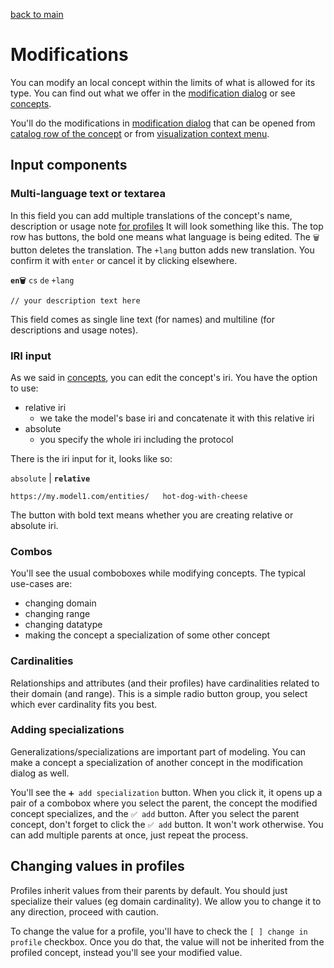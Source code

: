 [back to main](./main.md)

# Modifications

You can modify an local concept within the limits of what is allowed for its type. You can find out what we offer in the [modification dialog](./dialogs.md#modification-dialog) or see [concepts](./concepts.md#types).

You'll do the modifications in [modification dialog](./dialogs.md#modification-dialog) that can be opened from [catalog row of the concept](./concepts-catalog.md#action-buttons) or from [visualization context menu](./visualization.md#context-menus).

## Input components

### Multi-language text or textarea

In this field you can add multiple translations of the concept's name, description or usage note [for profiles](./concepts.md#class-profile)
It will look something like this. The top row has buttons, the bold one means what language is being edited. The `🗑` button deletes the translation. The `+lang` button adds new translation. You confirm it with `enter` or cancel it by clicking elsewhere.

**`en🗑`** `cs` `de` `+lang`

```
// your description text here
```

This field comes as single line text (for names) and multiline (for descriptions and usage notes).

### IRI input

As we said in [concepts](./concepts.md#types), you can edit the concept's iri. You have the option to use:

-   relative iri
    -   we take the model's base iri and concatenate it with this relative iri
-   absolute
    -   you specify the whole iri including the protocol

There is the iri input for it, looks like so:

`absolute` | **`relative`**

```
https://my.model1.com/entities/   hot-dog-with-cheese
```

The button with bold text means whether you are creating relative or absolute iri.

### Combos

You'll see the usual comboboxes while modifying concepts. The typical use-cases are:

-   changing domain
-   changing range
-   changing datatype
-   making the concept a specialization of some other concept

### Cardinalities

Relationships and attributes (and their profiles) have cardinalities related to their domain (and range). This is a simple radio button group, you select which ever cardinality fits you best.

### Adding specializations

Generalizations/specializations are important part of modeling. You can make a concept a specialization of another concept in the modification dialog as well.

You'll see the `➕ add specialization` button. When you click it, it opens up a pair of a combobox where you select the parent, the concept the modified concept specializes, and the `✅ add` button. After you select the parent concept, don't forget to click the `✅ add` button. It won't work otherwise. You can add multiple parents at once, just repeat the process.

## Changing values in profiles

Profiles inherit values from their parents by default. You should just specialize their values (eg domain cardinality). We allow you to change it to any direction, proceed with caution.

To change the value for a profile, you'll have to check the `[ ] change in profile` checkbox. Once you do that, the value will not be inherited from the profiled concept, instead you'll see your modified value.
